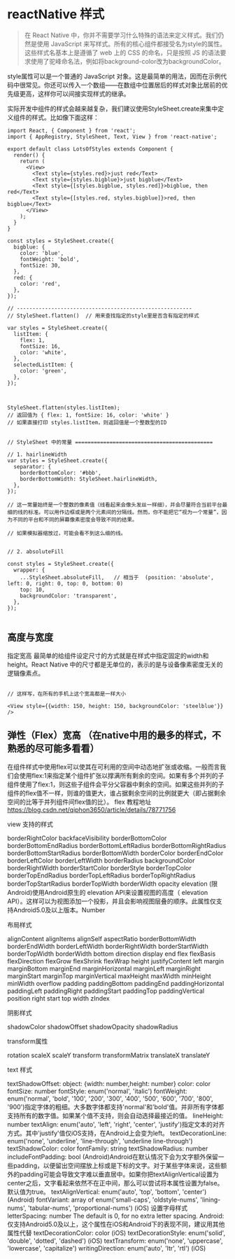 # reactNative 样式

>在 React Native 中，你并不需要学习什么特殊的语法来定义样式。我们仍然是使用 JavaScript 来写样式。所有的核心组件都接受名为style的属性。这些样式名基本上是遵循了 web 上的 CSS 的命名，只是按照 JS 的语法要求使用了驼峰命名法，例如将background-color改为backgroundColor。

style属性可以是一个普通的 JavaScript 对象。这是最简单的用法，因而在示例代码中很常见。你还可以传入一个数组——在数组中位置居后的样式对象比居前的优先级更高，这样你可以间接实现样式的继承。

实际开发中组件的样式会越来越复杂，我们建议使用StyleSheet.create来集中定义组件的样式。比如像下面这样：

```
import React, { Component } from 'react';
import { AppRegistry, StyleSheet, Text, View } from 'react-native';

export default class LotsOfStyles extends Component {
  render() {
    return (
      <View>
        <Text style={styles.red}>just red</Text>
        <Text style={styles.bigblue}>just bigblue</Text>
        <Text style={[styles.bigblue, styles.red]}>bigblue, then red</Text>
        <Text style={[styles.red, styles.bigblue]}>red, then bigblue</Text>
      </View>
    );
  }
}

const styles = StyleSheet.create({
  bigblue: {
    color: 'blue',
    fontWeight: 'bold',
    fontSize: 30,
  },
  red: {
    color: 'red',
  },
});

// --------------------------------------------------------
// StyleSheet.flatten()  // 用来查找指定的style里是否含有指定的样式

var styles = StyleSheet.create({
  listItem: {
    flex: 1,
    fontSize: 16,
    color: 'white',
  },
  selectedListItem: {
    color: 'green',
  },
});



StyleSheet.flatten(styles.listItem);
// 返回值为 { flex: 1, fontSize: 16, color: 'white' }
// 如果直接打印 styles.listItem，则返回值是一个整数型的ID


// StyleSheet 中的常量 ============================================

// 1. hairlineWidth
var styles = StyleSheet.create({
  separator: {
    borderBottomColor: '#bbb',
    borderBottomWidth: StyleSheet.hairlineWidth,
  },
});

// 这一常量始终是一个整数的像素值（线看起来会像头发丝一样细），并会尽量符合当前平台最细的线的标准。可以用作边框或是两个元素间的分隔线。然而，你不能把它“视为一个常量”，因为不同的平台和不同的屏幕像素密度会导致不同的结果。

// 如果模拟器缩放过，可能会看不到这么细的线。


// 2. absoluteFill

const styles = StyleSheet.create({
  wrapper: {
    ...StyleSheet.absoluteFill,   // 相当于  (position: 'absolute', left: 0, right: 0, top: 0, bottom: 0)
    top: 10,
    backgroundColor: 'transparent',
  },
});


```

## 高度与宽度

指定宽高
最简单的给组件设定尺寸的方式就是在样式中指定固定的width和height。React Native 中的尺寸都是无单位的，表示的是与设备像素密度无关的逻辑像素点。

```

// 这样写，在所有的手机上这个宽高都是一样大小

<View style={{width: 150, height: 150, backgroundColor: 'steelblue'}} />

```

## 弹性（Flex）宽高 （在native中用的最多的样式，不熟悉的尽可能多看看）

在组件样式中使用flex可以使其在可利用的空间中动态地扩张或收缩。一般而言我们会使用flex:1来指定某个组件扩张以撑满所有剩余的空间。如果有多个并列的子组件使用了flex:1，则这些子组件会平分父容器中剩余的空间。如果这些并列的子组件的flex值不一样，则谁的值更大，谁占据剩余空间的比例就更大（即占据剩余空间的比等于并列组件间flex值的比）。
flex 教程地址 https://blog.csdn.net/qiphon3650/article/details/78771756 

view 支持的样式

borderRightColor
backfaceVisibility
borderBottomColor
borderBottomEndRadius
borderBottomLeftRadius
borderBottomRightRadius
borderBottomStartRadius
borderBottomWidth
borderColor
borderEndColor
borderLeftColor
borderLeftWidth
borderRadius
backgroundColor
borderRightWidth
borderStartColor
borderStyle
borderTopColor
borderTopEndRadius
borderTopLeftRadius
borderTopRightRadius
borderTopStartRadius
borderTopWidth
borderWidth
opacity
elevation         (限Android)使用Android原生的 elevation API来设置视图的高度（ elevation API）。这样可以为视图添加一个投影，并且会影响视图层叠的顺序。此属性仅支持Android5.0及以上版本。Number

布局样式

alignContent
alignItems
alignSelf
aspectRatio
borderBottomWidth
borderEndWidth
borderLeftWidth
borderRightWidth
borderStartWidth
borderTopWidth
borderWidth
bottom
direction
display
end
flex
flexBasis
flexDirection
flexGrow
flexShrink
flexWrap
height
justifyContent
left
margin
marginBottom
marginEnd
marginHorizontal
marginLeft
marginRight
marginStart
marginTop
marginVertical
maxHeight
maxWidth
minHeight
minWidth
overflow
padding
paddingBottom
paddingEnd
paddingHorizontal
paddingLeft
paddingRight
paddingStart
paddingTop
paddingVertical
position
right
start
top
width
zIndex

阴影样式

shadowColor
shadowOffset
shadowOpacity
shadowRadius

transform属性

<!-- decomposedMatrix 不推荐的 -->
rotation
scaleX
scaleY
transform
transformMatrix
translateX
translateY

text 样式

textShadowOffset: object: {width: number,height: number}
color: color
fontSize: number
fontStyle: enum('normal', 'italic')
fontWeight: enum('normal', 'bold', '100', '200', '300', '400', '500', '600', '700', '800', '900')指定字体的粗细。大多数字体都支持'normal'和'bold'值。并非所有字体都支持所有的数字值。如果某个值不支持，则会自动选择最接近的值。
lineHeight: number
textAlign: enum('auto', 'left', 'right', 'center', 'justify')指定文本的对齐方式。其中'justify'值仅iOS支持，在Android上会变为left。
textDecorationLine: enum('none', 'underline', 'line-through', 'underline line-through')
textShadowColor: color
fontFamily: string
textShadowRadius: number
includeFontPadding: bool (Android)Android在默认情况下会为文字额外保留一些padding，以便留出空间摆放上标或是下标的文字。对于某些字体来说，这些额外的padding可能会导致文字难以垂直居中。如果你把textAlignVertical设置为center之后，文字看起来依然不在正中间，那么可以尝试将本属性设置为false。默认值为true。
textAlignVertical: enum('auto', 'top', 'bottom', 'center') (Android)
fontVariant: array of enum('small-caps', 'oldstyle-nums', 'lining-nums', 'tabular-nums', 'proportional-nums') (iOS) 设置字母样式
letterSpacing: number    The default is 0, for no extra letter spacing.  Android: 仅支持Android5.0及以上，这个属性在iOS和Android下的表现不同，建议用其他属性代替
textDecorationColor: color (iOS)
textDecorationStyle: enum('solid', 'double', 'dotted', 'dashed') (iOS)
textTransform: enum('none', 'uppercase', 'lowercase', 'capitalize')
writingDirection: enum('auto', 'ltr', 'rtl') (iOS)